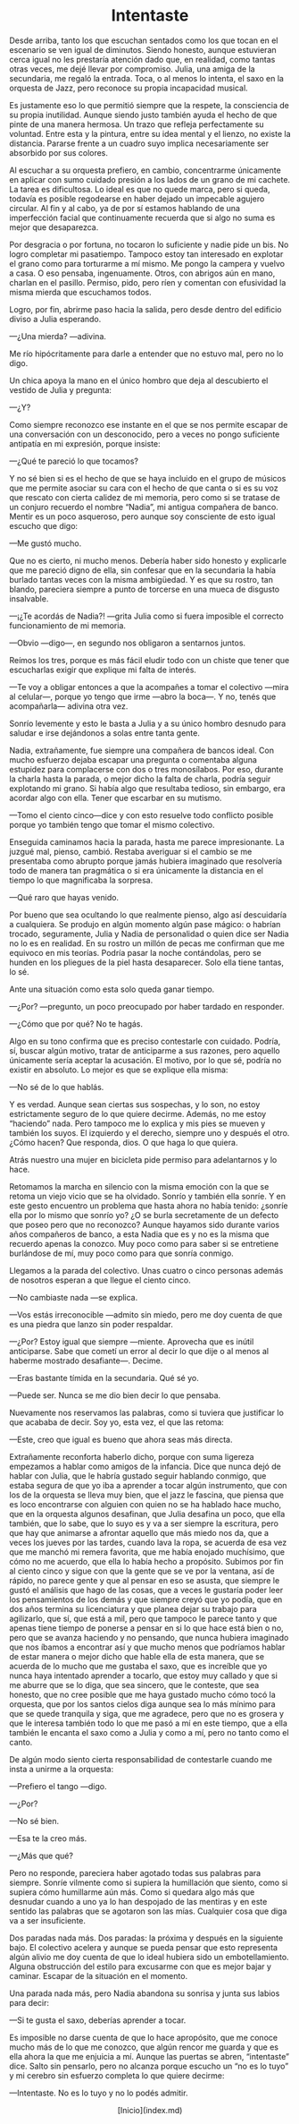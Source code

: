 # <center>Intentaste</center>

Desde arriba, tanto los que escuchan sentados como los que tocan en el escenario se ven igual de diminutos. Siendo honesto, aunque estuvieran cerca igual no les prestaría atención dado que, en realidad, como tantas otras veces, me dejé llevar por compromiso. Julia, una amiga de la secundaria, me regaló la entrada. Toca, o al menos lo intenta, el saxo en la orquesta de Jazz, pero reconoce su propia incapacidad musical.

Es justamente eso lo que permitió siempre que la respete, la consciencia de su propia inutilidad. Aunque siendo justo también ayuda el hecho de que pinte de una manera hermosa. Un trazo que refleja perfectamente su voluntad. Entre esta y la pintura, entre su idea mental y el lienzo, no existe la distancia. Pararse frente a un cuadro suyo implica necesariamente ser absorbido por sus colores.

Al escuchar a su orquesta prefiero, en cambio, concentrarme únicamente en aplicar con sumo cuidado presión a los lados de un grano de mi cachete. La tarea es dificultosa. Lo ideal es que no quede marca, pero si queda, todavía es posible regodearse en haber dejado un impecable agujero circular. Al fin y al cabo, ya de por sí estamos hablando de una imperfección facial que continuamente recuerda que si algo no suma es mejor que desaparezca.

Por desgracia o por fortuna, no tocaron lo suficiente y nadie pide un bis. No logro completar mi pasatiempo. Tampoco estoy tan interesado en explotar el grano como para torturarme a mí mismo. Me pongo la campera y vuelvo a casa. O eso pensaba, ingenuamente. Otros, con abrigos aún en mano, charlan en el pasillo. Permiso, pido, pero ríen y comentan con efusividad la misma mierda que escuchamos todos.

Logro, por fin, abrirme paso hacia la salida, pero desde dentro del edificio diviso a Julia esperando.

—¿Una mierda? —adivina.

Me río hipócritamente para darle a entender que no estuvo mal, pero no lo digo.

Un chica apoya la mano en el único hombro que deja al descubierto el vestido de Julia y pregunta:

—¿Y?

Como siempre reconozco ese instante en el que se nos permite escapar de una conversación con un desconocido, pero a veces no pongo suficiente antipatía en mi expresión, porque insiste:

—¿Qué te pareció lo que tocamos?

Y no sé bien si es el hecho de que se haya incluido en el grupo de músicos que me permite asociar su cara con el hecho de que canta o si es su voz que rescato con cierta calidez de mi memoria, pero como si se tratase de un conjuro recuerdo el nombre “Nadia”, mi antigua compañera de banco. Mentir es un poco asqueroso, pero aunque soy consciente de esto igual escucho que digo:

—Me gustó mucho.

Que no es cierto, ni mucho menos. Debería haber sido honesto y explicarle que me pareció digno de ella, sin confesar que en la secundaria la había burlado tantas veces con la misma ambigüedad. Y es que su rostro, tan blando, pareciera siempre a punto de torcerse en una mueca de disgusto insalvable.

—¡¿Te acordás de Nadia?! —grita Julia como si fuera imposible el correcto funcionamiento de mi memoria.

—Obvio —digo—, en segundo nos obligaron a sentarnos juntos.

Reímos los tres, porque es más fácil eludir todo con un chiste que tener que escucharlas exigir que explique mi falta de interés.

—Te voy a obligar entonces a que la acompañes a tomar el colectivo —mira al celular—, porque yo tengo que irme —abro la boca—. Y no, tenés que acompañarla— adivina otra vez.

Sonrío levemente y esto le basta a Julia y a su único hombro desnudo para saludar e irse dejándonos a solas entre tanta gente.

Nadia, extrañamente, fue siempre una compañera de bancos ideal. Con mucho esfuerzo dejaba escapar una pregunta o comentaba alguna estupidez para complacerse con dos o tres monosílabos. Por eso, durante la charla hasta la parada, o mejor dicho la falta de charla, podría seguir explotando mi grano. Si había algo que resultaba tedioso, sin embargo, era acordar algo con ella. Tener que escarbar en su mutismo.

—Tomo el ciento cinco—dice y con esto resuelve todo conflicto posible porque yo también tengo que tomar el mismo colectivo.

Enseguida caminamos hacia la parada, hasta me parece impresionante. La juzgué mal, pienso, cambió. Restaba averiguar si el cambio se me presentaba como abrupto porque jamás hubiera imaginado que resolvería todo de manera tan pragmática o si era únicamente la distancia en el tiempo lo que magnificaba la sorpresa.

—Qué raro que hayas venido.

Por bueno que sea ocultando lo que realmente pienso, algo así descuidaría a cualquiera. Se produjo en algún momento algún pase mágico: o habrían trocado, seguramente, Julia y Nadia de personalidad o quien dice ser Nadia no lo es en realidad. En su rostro un millón de pecas me confirman que me equivoco en mis teorías. Podría pasar la noche contándolas, pero se hunden en los pliegues de la piel hasta desaparecer. Solo ella tiene tantas, lo sé.

Ante una situación como esta solo queda ganar tiempo.

—¿Por? —pregunto, un poco preocupado por haber tardado en responder.

—¿Cómo que por qué? No te hagás.

Algo en su tono confirma que es preciso contestarle con cuidado. Podría, sí, buscar algún motivo, tratar de anticiparme a sus razones, pero aquello únicamente sería aceptar la acusación. El motivo, por lo que sé, podría no existir en absoluto. Lo mejor es que se explique ella misma:

—No sé de lo que hablás.

Y es verdad. Aunque sean ciertas sus sospechas, y lo son, no estoy estrictamente seguro de lo que quiere decirme. Además, no me estoy “haciendo” nada. Pero tampoco me lo explica y mis pies se mueven y también los suyos. El izquierdo y el derecho, siempre uno y después el otro. ¿Cómo hacen? Que responda, dios. O que haga lo que quiera.

Atrás nuestro una mujer en bicicleta pide permiso para adelantarnos y lo hace.

Retomamos la marcha en silencio con la misma emoción con la que se retoma un viejo vicio que se ha olvidado. Sonrío y también ella sonríe. Y en este gesto encuentro un problema que hasta ahora no había tenido: ¿sonríe ella por lo mismo que sonrío yo? ¿O se burla secretamente de un defecto que poseo pero que no reconozco? Aunque hayamos sido durante varios años compañeros de banco, a esta Nadia que es y no es la misma que recuerdo apenas la conozco. Muy poco como para saber si se entretiene burlándose de mí, muy poco como para que sonría conmigo.

Llegamos a la parada del colectivo. Unas cuatro o cinco personas además de nosotros esperan a que llegue el ciento cinco.

—No cambiaste nada —se explica.

—Vos estás irreconocible —admito sin miedo, pero me doy cuenta de que es una piedra que lanzo sin poder respaldar.

—¿Por? Estoy igual que siempre —miente. Aprovecha que es inútil anticiparse. Sabe que cometí un error al decir lo que dije o al menos al haberme mostrado desafiante—. Decime.

—Eras bastante tímida en la secundaria. Qué sé yo.

—Puede ser. Nunca se me dio bien decir lo que pensaba.

Nuevamente nos reservamos las palabras, como si tuviera que justificar lo que acababa de decir. Soy yo, esta vez, el que las retoma:

—Este, creo que igual es bueno que ahora seas más directa.

Extrañamente reconforta haberlo dicho, porque con suma ligereza empezamos a hablar como amigos de la infancia. Dice que nunca dejó de hablar con Julia, que le habría gustado seguir hablando conmigo, que estaba segura de que yo iba a aprender a tocar algún instrumento, que con los de la orquesta se lleva muy bien, que el jazz le fascina, que piensa que es loco encontrarse con alguien con quien no se ha hablado hace mucho, que en la orquesta algunos desafinan, que Julia desafina un poco, que ella también, que lo sabe, que lo suyo es y va a ser siempre la escritura, pero que hay que animarse a afrontar aquello que más miedo nos da, que a veces los jueves por las tardes, cuando lava la ropa, se acuerda de esa vez que me manchó mi remera favorita, que me había enojado muchísimo, que cómo no me acuerdo, que ella lo había hecho a propósito. Subimos por fin al ciento cinco y sigue con que la gente que se ve por la ventana, así de rápido, no parece gente y que al pensar en eso se asusta, que siempre le gustó el análisis que hago de las cosas, que a veces le gustaría poder leer los pensamientos de los demás y que siempre creyó que yo podía, que en dos años termina su licenciatura y que planea dejar su trabajo para agilizarlo, que sí, que está a mil, pero que tampoco le parece tanto y que apenas tiene tiempo de ponerse a pensar en si lo que hace está bien o no, pero que se avanza haciendo y no pensando, que nunca hubiera imaginado que nos íbamos a encontrar así y que mucho menos que podríamos hablar de estar manera o mejor dicho que hable ella de esta manera, que se acuerda de lo mucho que me gustaba el saxo, que es increíble que yo nunca haya intentado aprender a tocarlo, que estoy muy callado y que si me aburre que se lo diga, que sea sincero, que le conteste, que sea honesto, que no cree posible que me haya gustado mucho cómo tocó la orquesta, que por los santos cielos diga aunque sea lo más mínimo para que se quede tranquila y siga, que me agradece, pero que no es grosera y que le interesa también todo lo que me pasó a mí en este tiempo, que a ella también le encanta el saxo como a Julia y como a mí, pero no tanto como el canto.

De algún modo siento cierta responsabilidad de contestarle cuando me insta a unirme a la orquesta:

—Prefiero el tango —digo.

—¿Por?

—No sé bien.

—Esa te la creo más.

—¿Más que qué?

Pero no responde, pareciera haber agotado todas sus palabras para siempre. Sonríe vilmente como si supiera la humillación que siento, como si supiera cómo humillarme aún más. Como si quedara algo más que desnudar cuando a uno ya lo han despojado de las mentiras y en este sentido las palabras que se agotaron son las mías. Cualquier cosa que diga va a ser insuficiente.

Dos paradas nada más. Dos paradas: la próxima y después en la siguiente bajo. El colectivo acelera y aunque se pueda pensar que esto representa algún alivio me doy cuenta de que lo ideal hubiera sido un embotellamiento. Alguna obstrucción del estilo para excusarme con que es mejor bajar y caminar. Escapar de la situación en el momento.

Una parada nada más, pero Nadia abandona su sonrisa y junta sus labios para decir:

—Si te gusta el saxo, deberías aprender a tocar.

Es imposible no darse cuenta de que lo hace apropósito, que me conoce mucho más de lo que me conozco, que algún rencor me guarda y que es ella ahora la que me enjuicia a mí. Aunque las puertas se abren, “intentaste” dice. Salto sin pensarlo, pero no alcanza porque escucho un “no es lo tuyo” y mi cerebro sin esfuerzo completa lo que quiere decirme:

—Intentaste. No es lo tuyo y no lo podés admitir.

<center>[Inicio](index.md)</center>
